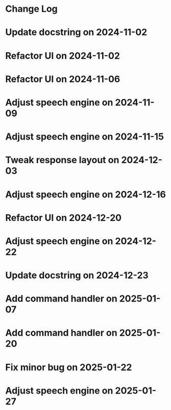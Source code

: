 # Change Log
# Update docstring on 2024-11-02
# Refactor UI on 2024-11-02
# Refactor UI on 2024-11-06
# Adjust speech engine on 2024-11-09
# Adjust speech engine on 2024-11-15
# Tweak response layout on 2024-12-03
# Adjust speech engine on 2024-12-16
# Refactor UI on 2024-12-20
# Adjust speech engine on 2024-12-22
# Update docstring on 2024-12-23
# Add command handler on 2025-01-07
# Add command handler on 2025-01-20
# Fix minor bug on 2025-01-22
# Adjust speech engine on 2025-01-27
